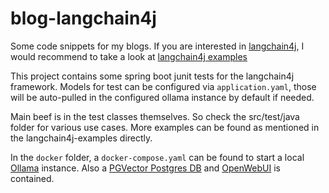 # blog-langchain4j
Some code snippets for my blogs. If you are interested in [langchain4j](https://github.com/langchain4j/langchain4j), I would recommend to take a look at [langchain4j examples](https://github.com/langchain4j/langchain4j-examples)

This project contains some spring boot junit tests for the langchain4j framework. Models for test can be configured via ``application.yaml``, those will be auto-pulled in the configured ollama instance by default if needed.

Main beef is in the test classes themselves. So check the src/test/java folder for various use cases. More examples can be found as mentioned in the langchain4j-examples directly.

In the ``docker`` folder, a ``docker-compose.yaml`` can be found to start a local [Ollama](https://ollama.com/) instance. Also a [PGVector Postgres DB](https://github.com/pgvector/pgvector) and [OpenWebUI](https://github.com/open-webui/open-webui) is contained.
